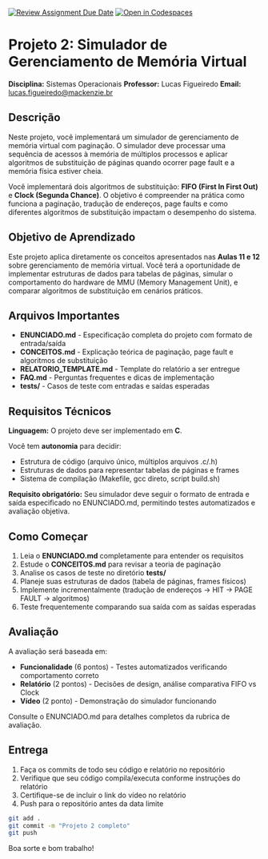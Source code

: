 [![Review Assignment Due Date](https://classroom.github.com/assets/deadline-readme-button-22041afd0340ce965d47ae6ef1cefeee28c7c493a6346c4f15d667ab976d596c.svg)](https://classroom.github.com/a/S4CMIoFL)
[![Open in Codespaces](https://classroom.github.com/assets/launch-codespace-2972f46106e565e64193e422d61a12cf1da4916b45550586e14ef0a7c637dd04.svg)](https://classroom.github.com/open-in-codespaces?assignment_repo_id=21331962)
# Projeto 2: Simulador de Gerenciamento de Memória Virtual

**Disciplina:** Sistemas Operacionais
**Professor:** Lucas Figueiredo
**Email:** lucas.figueiredo@mackenzie.br

## Descrição

Neste projeto, você implementará um simulador de gerenciamento de memória virtual com paginação. O simulador deve processar uma sequência de acessos à memória de múltiplos processos e aplicar algoritmos de substituição de páginas quando ocorrer page fault e a memória física estiver cheia.

Você implementará dois algoritmos de substituição: **FIFO (First In First Out)** e **Clock (Segunda Chance)**. O objetivo é compreender na prática como funciona a paginação, tradução de endereços, page faults e como diferentes algoritmos de substituição impactam o desempenho do sistema.

## Objetivo de Aprendizado

Este projeto aplica diretamente os conceitos apresentados nas **Aulas 11 e 12** sobre gerenciamento de memória virtual. Você terá a oportunidade de implementar estruturas de dados para tabelas de páginas, simular o comportamento do hardware de MMU (Memory Management Unit), e comparar algoritmos de substituição em cenários práticos.

## Arquivos Importantes

- **ENUNCIADO.md** - Especificação completa do projeto com formato de entrada/saída
- **CONCEITOS.md** - Explicação teórica de paginação, page fault e algoritmos de substituição
- **RELATORIO_TEMPLATE.md** - Template do relatório a ser entregue
- **FAQ.md** - Perguntas frequentes e dicas de implementação
- **tests/** - Casos de teste com entradas e saídas esperadas

## Requisitos Técnicos

**Linguagem:** O projeto deve ser implementado em **C**.

Você tem **autonomia** para decidir:

- Estrutura de código (arquivo único, múltiplos arquivos .c/.h)
- Estruturas de dados para representar tabelas de páginas e frames
- Sistema de compilação (Makefile, gcc direto, script build.sh)

**Requisito obrigatório:** Seu simulador deve seguir o formato de entrada e saída especificado no ENUNCIADO.md, permitindo testes automatizados e avaliação objetiva.

## Como Começar

1. Leia o **ENUNCIADO.md** completamente para entender os requisitos
2. Estude o **CONCEITOS.md** para revisar a teoria de paginação
3. Analise os casos de teste no diretório **tests/**
4. Planeje suas estruturas de dados (tabela de páginas, frames físicos)
5. Implemente incrementalmente (tradução de endereços → HIT → PAGE FAULT → algoritmos)
6. Teste frequentemente comparando sua saída com as saídas esperadas

## Avaliação

A avaliação será baseada em:

- **Funcionalidade** (6 pontos) - Testes automatizados verificando comportamento correto
- **Relatório** (2 pontos) - Decisões de design, análise comparativa FIFO vs Clock
- **Vídeo** (2 ponto) - Demonstração do simulador funcionando

Consulte o ENUNCIADO.md para detalhes completos da rubrica de avaliação.

## Entrega

1. Faça os commits de todo seu código e relatório no repositório
2. Verifique que seu código compila/executa conforme instruções do relatório
3. Certifique-se de incluir o link do vídeo no relatório
4. Push para o repositório antes da data limite

```bash
git add .
git commit -m "Projeto 2 completo"
git push
```

Boa sorte e bom trabalho!
